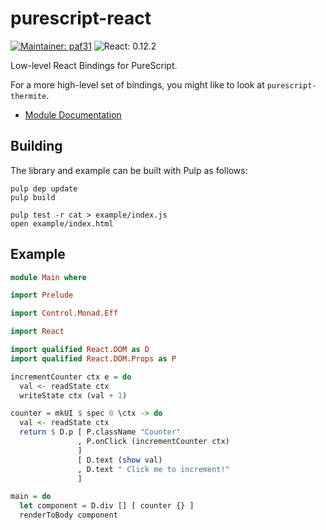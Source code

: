 purescript-react
================

[![Maintainer: paf31](https://img.shields.io/badge/maintainer-paf31-lightgrey.svg)](http://github.com/paf31) ![React: 0.12.2](https://img.shields.io/badge/react-0.12.2-lightgrey.svg)

Low-level React Bindings for PureScript.

For a more high-level set of bindings, you might like to look at `purescript-thermite`.

- [Module Documentation](docs/)

## Building

The library and example can be built with Pulp as follows:

    pulp dep update
    pulp build

    pulp test -r cat > example/index.js
    open example/index.html

## Example

```purescript
module Main where

import Prelude

import Control.Monad.Eff

import React

import qualified React.DOM as D
import qualified React.DOM.Props as P

incrementCounter ctx e = do
  val <- readState ctx
  writeState ctx (val + 1)

counter = mkUI $ spec 0 \ctx -> do
  val <- readState ctx
  return $ D.p [ P.className "Counter"
               , P.onClick (incrementCounter ctx)
               ] 
               [ D.text (show val)
               , D.text " Click me to increment!"
               ]

main = do
  let component = D.div [] [ counter {} ]
  renderToBody component
```
